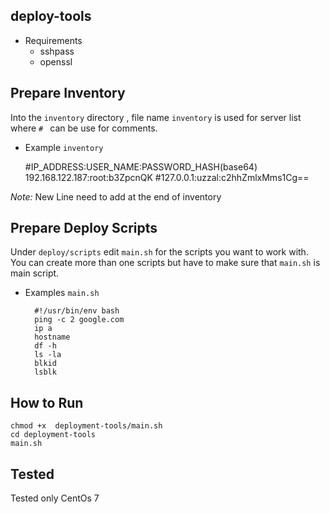 deploy-tools
---
- Requirements 
    - sshpass
    - openssl

Prepare Inventory
---   
Into the `inventory` directory , file name `inventory` is used for server list where `# ` can be use for comments. 

- Example `inventory`
        
    
    #IP_ADDRESS:USER_NAME:PASSWORD_HASH(base64)
    192.168.122.187:root:b3ZpcnQK
    #127.0.0.1:uzzal:c2hhZmlxMms1Cg==

*Note:* New Line need to add at the end of inventory 

Prepare Deploy Scripts
---
Under `deploy/scripts` edit `main.sh` for the scripts you want to work with. You can create more than one scripts but  have to make sure that `main.sh` is main script.  
- Examples `main.sh`

        #!/usr/bin/env bash
        ping -c 2 google.com
        ip a
        hostname
        df -h
        ls -la
        blkid
        lsblk



How to Run 
 ---
    chmod +x  deployment-tools/main.sh   
    cd deployment-tools
    main.sh 
    
    
 Tested
 ---
 Tested only CentOs 7